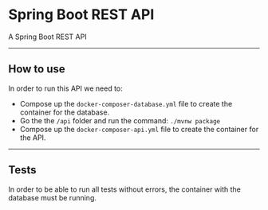 # Spring Boot REST API
 A Spring Boot REST API

---

## How to use

In order to run this API we need to:
- Compose up the `docker-composer-database.yml` file to create the container for the database.
- Go the the `/api` folder and run the command: `./mvnw package`
- Compose up the `docker-composer-api.yml` file to create the container for the API.

---

## Tests

In order to be able to run all tests without errors, the container with the database must be running.
